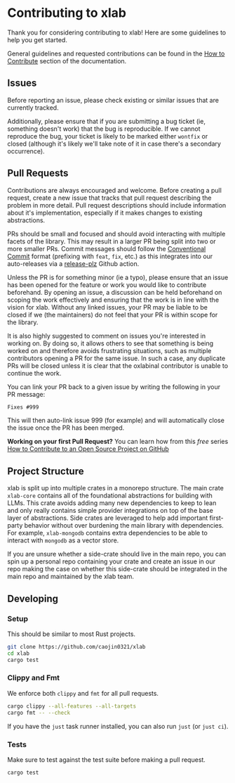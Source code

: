 # Contributing to xlab

Thank you for considering contributing to xlab! Here are some guidelines to help you get started.

General guidelines and requested contributions can be found in the [How to Contribute](https://docs.xlab.rs/docs/how_to_contribute) section of the documentation.

## Issues
Before reporting an issue, please check existing or similar issues that are currently tracked.

Additionally, please ensure that if you are submitting a bug ticket (ie, something doesn't work) that the bug is reproducible. If we cannot reproduce the bug, your ticket is likely to be marked either `wontfix` or closed (although it's likely we'll take note of it in case there's a secondary occurrence).

## Pull Requests

Contributions are always encouraged and welcome. Before creating a pull request, create a new issue that tracks that pull request describing the problem in more detail. Pull request descriptions should include information about it's implementation, especially if it makes changes to existing abstractions.

PRs should be small and focused and should avoid interacting with multiple facets of the library. This may result in a larger PR being split into two or more smaller PRs. Commit messages should follow the [Conventional Commit](https://conventionalcommits.org/en/v1.0.0) format (prefixing with `feat`, `fix`, etc.) as this integrates into our auto-releases via a [release-plz](https://github.com/MarcoIeni/release-plz) Github action.

Unless the PR is for something minor (ie a typo), please ensure that an issue has been opened for the feature or work you would like to contribute beforehand. By opening an issue, a discussion can be held beforehand on scoping the work effectively and ensuring that the work is in line with the vision for xlab. Without any linked issues, your PR may be liable to be closed if we (the maintainers) do not feel that your PR is within scope for the library.

It is also highly suggested to comment on issues you're interested in working on. By doing so, it allows others to see that something is being worked on and therefore avoids frustrating situations, such as multiple contributors opening a PR for the same issue. In such a case, any duplicate PRs will be closed unless it is clear that the oxlabinal contributor is unable to continue the work.

You can link your PR back to a given issue by writing the following in your PR message:
```md
Fixes #999
```

This will then auto-link issue 999 (for example) and will automatically close the issue once the PR has been merged.

**Working on your first Pull Request?** You can learn how from this *free* series [How to Contribute to an Open Source Project on GitHub](https://kcd.im/pull-request)

## Project Structure

xlab is split up into multiple crates in a monorepo structure. The main crate `xlab-core` contains all of the foundational abstractions for building with LLMs. This crate avoids adding many new dependencies to keep to lean and only really contains simple provider integrations on top of the base layer of abstractions. Side crates are leveraged to help add important first-party behavior without over burdening the main library with dependencies. For example, `xlab-mongodb` contains extra dependencies to be able to interact with `mongodb` as a vector store.

If you are unsure whether a side-crate should live in the main repo, you can spin up a personal repo containing your crate and create an issue in our repo making the case on whether this side-crate should be integrated in the main repo and maintained by the xlab team.


## Developing

### Setup

This should be similar to most Rust projects.

```bash
git clone https://github.com/caojin0321/xlab
cd xlab
cargo test
```

### Clippy and Fmt

We enforce both `clippy` and `fmt` for all pull requests.

```bash
cargo clippy --all-features --all-targets
cargo fmt -- --check
```

If you have the `just` task runner installed, you can also run `just` (or `just ci`).

### Tests

Make sure to test against the test suite before making a pull request.

```bash
cargo test
```
